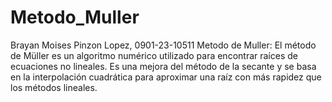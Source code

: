 # Metodo_Muller
Brayan Moises Pinzon Lopez, 0901-23-10511
Metodo de Muller: 
El método de Müller es un algoritmo numérico utilizado para encontrar raíces de ecuaciones no lineales. Es una mejora del método de la secante y se basa en la interpolación cuadrática para aproximar una raíz con más rapidez que los métodos lineales.

